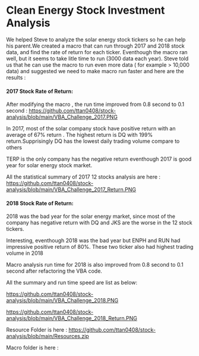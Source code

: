 # Clean Energy Stock Investment Analysis

We helped Steve to analyze the solar energy stock tickers so he can help his parent.We created a macro that can run through 2017 and 2018 stock data, and find the rate of return for each ticker. Eventhough the macro ran well, but it seems to take litle time to run (3000 data each year).  Steve told us that he can use the macro to run even more data ( for example > 10,000 data) and suggested we need to make macro run faster and here are the results :

#### 2017 Stock Rate of Return:
   After modifying the macro , the run time improved from  0.8 second to 0.1 second  : https://github.com/ttan0408/stock-analysis/blob/main/VBA_Challenge_2017.PNG
   
   In 2017, most of the solar company stock have positive return with an average of 67% return . The highest return is DQ with 199% return.Supprisingly DQ has the lowest daily    trading volume compare to others
   
   TERP is the only company has the negative return eventhough 2017 is good year for solar energy stock market.
   
   All the statistical summary of 2017 12 stocks analysis are here :  https://github.com/ttan0408/stock-analysis/blob/main/VBA_Challenge_2017_Return.PNG

#### 2018 Stock Rate of Return:

  2018 was the bad year for the solar energy market, since most of the company has negative return with DQ and JKS are the worse in the 12 stock tickers.
  
  Interesting, eventhough 2018 was the bad year but ENPH and RUN had impressive positive return of 80%. These two ticker also had highest trading volume in 2018
  
  Macro analysis run time for 2018 is also improved from 0.8 second to 0.1 second after refactoring the VBA code.
  
  All the summary and run time speed are list as below:
  
  https://github.com/ttan0408/stock-analysis/blob/main/VBA_Challenge_2018.PNG
  
  https://github.com/ttan0408/stock-analysis/blob/main/VBA_Challenge_2018_Return.PNG
  
  Resource Folder is here : 
  https://github.com/ttan0408/stock-analysis/blob/main/Resources.zip
  
  Macro folder is here :
  
  
  
  
